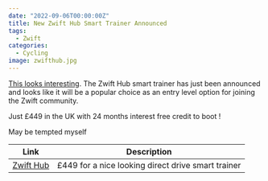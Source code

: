 ```yaml
---
date: "2022-09-06T00:00:00Z"
title: New Zwift Hub Smart Trainer Announced
tags:
  - Zwift
categories:
  - Cycling
image: zwifthub.jpg
---
```

[This looks interesting](https://uk.zwift.com/pages/zwift-hub). The Zwift Hub smart trainer has just been announced and looks like it will be a popular choice as an entry level option for joining the Zwift community.

Just £449 in the UK with 24 months interest free credit to boot !

May be tempted myself

|Link|Description|
|--------|----|
|[Zwift Hub](https://uk.zwift.com/pages/zwift-hub)| £449 for a nice looking direct drive smart trainer |
